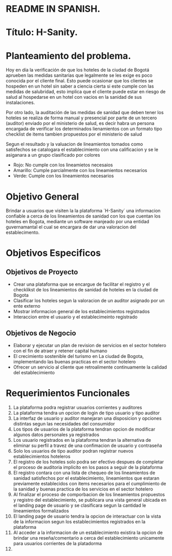 # README IN SPANISH.

# Título: H-Sanity.

# Planteamiento del problema.

Hoy en día la verificación de que los hoteles de la ciudad de Bogotá aprueben las medidas sanitarias que legalmente se les exige es poco conocida por el cliente final. Esto puede ocasionar que los clientes se hospeden en un hotel sin saber a ciencia cierta si este cumple con las medidas de salubridad, esto implica que el cliente puede estar en riesgo de salud al hospedarse en un hotel con vacios en la sanidad de sus instalaciones.

Por otro lado, la auditación de las medidas de sanidad que deben tener los hoteles se realiza de forma manual y presencial por parte de un tercero (auditor) enviado por el ministerio de salud, es decir habra un persona encargada de verificar los determinados lienamientos con un formato tipo checklist de items tambien propuestos por el ministerio de salud

Segun el resultado y la valuacion de lineamientos tomados como satisfechos se catalogara el establecimiento con una calificacion y se le asiganara a un grupo clasificado por colores
* Rojo: No cumple con los lineamietos necesaios
* Amarillo: Cumple parcialmente con los lineamientos necesarios
* Verde: Cumple con los lineamientos necesarios

# Objetivo General
Brindar a usuarios que visiten la la plataforma ´H-Sanity´ una informacion confiable a cerca de los lineamientos de sanidad con los que cuentan los hoteles en Bogota, mediante un software manjeado por una entidad guvernamantal el cual se encargara de dar una valoracion del establecimento.

# Objetivos Especificos
## Objetivos de Proyecto
* Crear una plataforma que se encargue de facilitar el registro y el checklikst de los lineamientos de sanidad de hoteles en la ciudad de Bogota
* Clasificar los hoteles segun la valoracion de un auditor asignado por un ente externo 
* Mostrar informacion general de los establecimientos registrados
* Interaccion entre el usuario y el establecimeinto registrado
## Objetivos de Negocio
* Elaborar y ejecutar un plan de revision de servicios en el sector hotelero con el fin de atraer y retener capital humano  
* El crecimiento sostenible del turismo en La ciudad de Bogota, implementando las buenas practicas en el sector hotelero
* Ofrecer un servicio al cliente que retroalimente continuamente la calidad del establecimiento

# Requerimientos Funcionales
1. La plataforma podra registrar usuarios corrientes y auditores
2. La plataforma tendra un opcion de login de tipo usuario y tipo auditor
3. La interfaz de usuario y auditor manejaran una disposicion y opciones distintas segun las necesidades del consumidor 
4. Los tipos de usuarios de la plataforma tendran opcion de modificar algunos datos personales ya registrados
5. Los usuario registrados en la plataforma tendran la alternativa de eliminar su perfil a travez de una confimacion de usuario y contraseña
6. Solo los usuarios de tipo auditor podran registrar nuevos establecimientos hoteleros
7. El registro de los hoteles solo podra ser efectivo despues de completar el proceso de auditoria implicito en los pasos a seguir de la plataforma
8. El registro contara con una lista de chequeo de los lineamientos de sanidad satisfechos por el establecimiento, lineamientos que estaran previamente establecidos con items necesarios para el cumplimiento de la sanidad y buenas practica de los servicios en el sector hotelero
9. Al finalizar el proceso de comporbacion de los lineamientos propuestos y registro del establecimiento, se publicara una vista general ubicada en el landing page de usuario y se clasificara segun la cantidad le lineamientos formalizados
10. El landing page de usuario tendra la opcion de interactuar con la vista de la informacion segun los establecimientos registrados en la plataforma
11. Al acceder a la informacion de un establecimiento existira la opcion de brindar una reseña/comentario a cerca del establecimiento unicamente para usuarios corrientes de la platadorma
12. 


